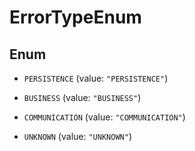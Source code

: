 

# ErrorTypeEnum

## Enum


* `PERSISTENCE` (value: `"PERSISTENCE"`)

* `BUSINESS` (value: `"BUSINESS"`)

* `COMMUNICATION` (value: `"COMMUNICATION"`)

* `UNKNOWN` (value: `"UNKNOWN"`)



